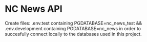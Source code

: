 # NC News API

Create files: .env.test containing PGDATABASE=nc_news_test && .env.development containing PGDATABASE=nc_news
in order to succesfully connect locally to the databases used in this project.